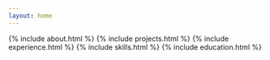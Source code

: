 ```yaml
---
layout: home
---
```


<div class="home">
  {% include about.html %}
  {% include projects.html %}
  {% include experience.html %}
  {% include skills.html %}
  {% include education.html %}
</div>